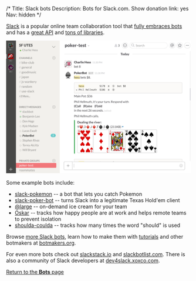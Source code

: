 /*
Title: Slack bots
Description: Bots for Slack.com.
Show donation link: yes
Nav: hidden
*/



[Slack](https://slack.com/) is a popular online team collaboration tool that [fully embraces bots](http://www.theguardian.com/technology/2015/sep/03/slack-killing-email-chatbots-ai) and has a [great API](https://api.slack.com/bot-users) and [tons of libraries](https://api.slack.com/community).

<p class="screenshot float-right">
  <a href="/bots/slackbots/slack-poker-bot">
    <img src="/content/bots/slackbots/images/slack-poker-bot.png">
  </a>
</p>

Some example bots include:

- [slack-pokemon](/bots/slackbots/slack-pokemon) -- a bot that lets you catch Pokemon
- [slack-poker-bot](/bots/slackbots/slack-poker-bot) -- turns Slack into a legitimate Texas Hold'em client
- [@large](/bots/slackbots/large) -- on-demand ice cream for your team
- [Oskar](/bots/slackbots/Oskar) -- tracks how happy people are at work and helps remote teams to prevent isolation
- [shoulda-coulda](/bots/slackbots/shoulda-coulda) -- tracks how many times the word "should" is used

Browse [more Slack bots](/tag/slackbot), learn how to make them with [tutorials](/tutorials/slackbots) and other botmakers at [botmakers.org](https://botmakers.org/).

For even more bots check out [slackstack.io](http://slackstack.io/resources/slackbots/) and [slackbotlist.com](http://www.slackbotlist.com/). There is also a community of Slack developers at [dev4slack.xoxco.com](http://dev4slack.xoxco.com/).

[Return to the **Bots** page](/bots)